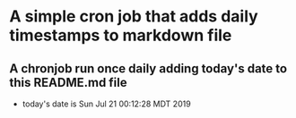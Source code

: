 A simple cron job that adds daily timestamps to markdown file
============================================================
## A chronjob run once daily adding today's date to this README.md file
* today's date is Sun Jul 21 00:12:28 MDT 2019
